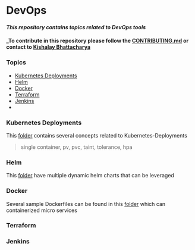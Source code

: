 # DevOps 
#### _This repository contains topics related to DevOps tools_
#### _To contribute in this repository please follow the [CONTRIBUTING.md](https://github.com/kishalayb18/DevOps/blob/main/CONTRIBUTING.md) or contact to [Kishalay Bhattacharya](https://www.linkedin.com/in/connect-with-kishalay-bhattacharya/)

### Topics
- [Kubernetes Deployments](#Kubernetes-Deployments)
- [Helm](#)
- [Docker](#)
- [Terraform](#)
- [Jenkins](#)
- 

### Kubernetes Deployments
This [folder](https://github.com/kishalayb18/DevOps/tree/main/k8s-deployment) contains several concepts related to Kubernetes-Deployments
> single container, pv, pvc, taint, tolerance, hpa

### Helm
This [folder](https://github.com/kishalayb18/DevOps/tree/main/helm) have multiple dynamic helm charts that can be leveraged

### Docker
Several sample Dockerfiles can be found in this [folder](https://github.com/kishalayb18/DevOps/tree/main/docker) which can containerized micro services

### Terraform

### Jenkins

